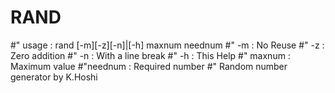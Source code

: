 # RAND
#"  usage : rand [-m][-z][-n]|[-h] maxnum neednum
#"     -m : No Reuse
#"     -z : Zero addition
#"     -n : With a line break
#"     -h : This Help
#" maxnum : Maximum value
#"neednum : Required number
#"   Random number generator by K.Hoshi
